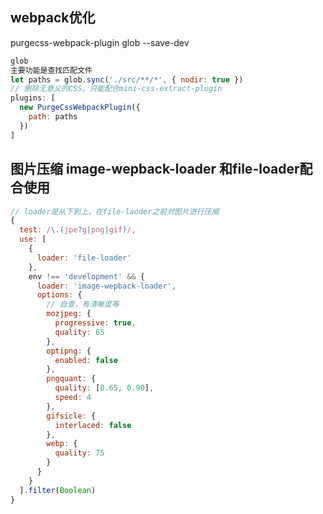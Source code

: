 ## webpack优化
purgecss-webpack-plugin glob --save-dev
```javascript
glob
主要功能是查找匹配文件
let paths = glob.sync('./src/**/*', { nodir: true })
// 删除无意义的CSS，只能配合mini-css-extract-plugin
plugins: [
  new PurgeCssWebpackPlugin({
    path: paths
  })
]
```

## 图片压缩 image-wepback-loader 和file-loader配合使用
```javascript
// loader是从下到上，在file-laoder之前对图片进行压缩
{
  test: /\.(jpe?g|png|gif)/,
  use: [
    {
      loader: 'file-loader'
    },
    env !== 'development' && {
      loader: 'image-wepback-loader',
      options: {
        // 自查，有清晰度等
        mozjpeg: {
          progressive: true,
          quality: 65
        },
        optipng: {
          enabled: false
        },
        pngquant: {
          quality: [0.65, 0.90],
          speed: 4
        },
        gifsicle: {
          interlaced: false
        },
        webp: {
          quality: 75
        }
      }
    }
  ].filter(Boolean)
}
```